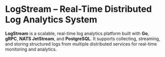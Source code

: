 # LogStream – Real-Time Distributed Log Analytics System

**LogStream** is a scalable, real-time log analytics platform built with **Go**, **gRPC**, **NATS JetStream**, and **PostgreSQL**. It supports collecting, streaming, and storing structured logs from multiple distributed services for real-time monitoring and analytics.





